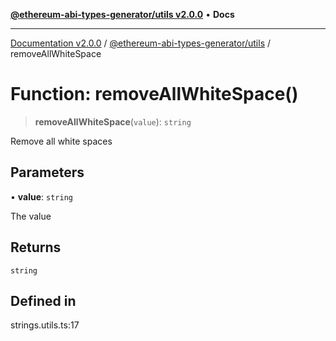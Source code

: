 [**@ethereum-abi-types-generator/utils v2.0.0**](../README.md) • **Docs**

***

[Documentation v2.0.0](../../../packages.md) / [@ethereum-abi-types-generator/utils](../README.md) / removeAllWhiteSpace

# Function: removeAllWhiteSpace()

> **removeAllWhiteSpace**(`value`): `string`

Remove all white spaces

## Parameters

• **value**: `string`

The value

## Returns

`string`

## Defined in

strings.utils.ts:17
